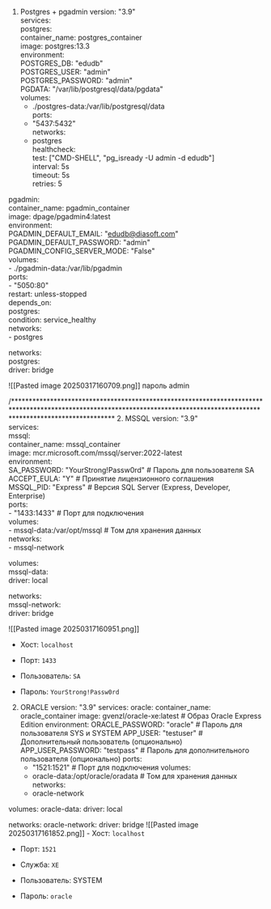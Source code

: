 1. Postgres + pgadmin
   version: "3.9"  
services:  
  postgres:  
    container_name: postgres_container  
    image: postgres:13.3  
    environment:  
      POSTGRES_DB: "edudb"  
      POSTGRES_USER: "admin"  
      POSTGRES_PASSWORD: "admin"  
      PGDATA: "/var/lib/postgresql/data/pgdata"  
    volumes:  
      - ./postgres-data:/var/lib/postgresql/data  
    ports:  
      - "5437:5432"  
    networks:  
      - postgres  
    healthcheck:  
      test: ["CMD-SHELL", "pg_isready -U admin -d edudb"]  
      interval: 5s  
      timeout: 5s  
      retries: 5  
  
  pgadmin:  
    container_name: pgadmin_container  
    image: dpage/pgadmin4:latest  
    environment:  
      PGADMIN_DEFAULT_EMAIL: "edudb@diasoft.com"  
      PGADMIN_DEFAULT_PASSWORD: "admin"  
      PGADMIN_CONFIG_SERVER_MODE: "False"  
    volumes:  
      - ./pgadmin-data:/var/lib/pgadmin  
    ports:  
      - "5050:80"  
    restart: unless-stopped  
    depends_on:  
      postgres:  
        condition: service_healthy  
    networks:  
      - postgres  
  
networks:  
  postgres:  
    driver: bridge
    
![[Pasted image 20250317160709.png]]
пароль admin

/****************************************************************************************************************************************************************************
2. MSSQL 
   version: "3.9"  
services:  
  mssql:  
    container_name: mssql_container  
    image: mcr.microsoft.com/mssql/server:2022-latest  
    environment:  
      SA_PASSWORD: "YourStrong!Passw0rd"  # Пароль для пользователя SA  
      ACCEPT_EULA: "Y"                    # Принятие лицензионного соглашения  
      MSSQL_PID: "Express"                 # Версия SQL Server (Express, Developer, Enterprise)  
    ports:  
      - "1433:1433"                        # Порт для подключения  
    volumes:  
      - mssql-data:/var/opt/mssql         # Том для хранения данных  
    networks:  
      - mssql-network  
  
volumes:  
  mssql-data:  
    driver: local  
  
networks:  
  mssql-network:  
    driver: bridge
    
    
![[Pasted image 20250317160951.png]]
- Хост: `localhost`
    
- Порт: `1433`
    
- Пользователь: `SA`
    
- Пароль: `YourStrong!Passw0rd`



2. ORACLE 
   version: "3.9"
services:
  oracle:
    container_name: oracle_container
    image: gvenzl/oracle-xe:latest  # Образ Oracle Express Edition
    environment:
      ORACLE_PASSWORD: "oracle"     # Пароль для пользователя SYS и SYSTEM
      APP_USER: "testuser"           # Дополнительный пользователь (опционально)
      APP_USER_PASSWORD: "testpass"  # Пароль для дополнительного пользователя (опционально)
    ports:
      - "1521:1521"                 # Порт для подключения
    volumes:
      - oracle-data:/opt/oracle/oradata  # Том для хранения данных
    networks:
      - oracle-network

volumes:
  oracle-data:
    driver: local

networks:
  oracle-network:
    driver: bridge
    ![[Pasted image 20250317161852.png]]
    - Хост: `localhost`
    
- Порт: `1521`
    
- Служба: `XE`
    
- Пользователь: SYSTEM
    
- Пароль: `oracle`